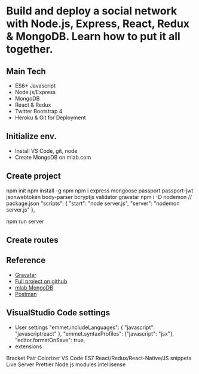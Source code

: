 # Build and deploy a social network with Node.js, Express, React, Redux & MongoDB. Learn how to put it all together.

## Main Tech

* ES6+ Javascript
* Node.js/Express
* MongoDB
* React & Redux
* Twitter Bootstrap 4
* Heroku & Git for Deployment

## Initialize env.

* Install VS Code, git, node
* Create MongoDB on mlab.com

## Create project

npm init
npm install -g npm
npm i express mongoose passport passport-jwt jsonwebtoken body-parser bcryptjs validator gravatar
npm i -D nodemon
// package.json
"scripts": {
"start": "node server.js",
"server": "nodemon server.js"
},

npm run server

## Create routes

## Reference

* [Gravatar](https://en.gravatar.com/)
* [Full project on github](https://github.com/bradtraversy/devconnector)
* [mlab MongoDB](https://mlab.com)
* [Postman](https://app.getpostman.com/)

## VisualStudio Code settings

* User settings
  "emmet.includeLanguages": {
  "javascript": "javascriptreact"
  },
  "emmet.syntaxProfiles": {"javascript": "jsx"},
  "editor.formatOnSave": true,
* extensions

Bracket Pair Colorizer
VS Code ES7 React/Redux/React-Native/JS snippets
Live Server
Prettier
Node.js modules intellisense
